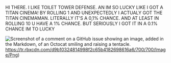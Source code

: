 HI THERE. I LIKE TOILET TOWER DEFENSE. AN IM SO LUCKY LIKE I GOT A TITAN CINEMA! BY ROLLING 1 AND UNEXPECTEDLY I ACTUALY GOT THE TITAN CINEMAMAN. LITERALLY IT'S A 0,1% CHANCE. AND AT LEAST IN ROLLING 10 U HAVE A 1% CHANCE. BUT SERIOUSLY I GOT IT IN A 0.1% CHANCE IM TO LUCKY


![Screenshot of a comment on a GitHub issue showing an image, added in the Markdown, of an Octocat smiling and raising a tentacle.](https://tr.rbxcdn.com/d9b10324814998f2c65b4182698616a6/700/700/Image/Png)https://tr.rbxcdn.com/d9b10324814998f2c65b4182698616a6/700/700/Image/Png)
